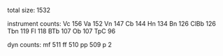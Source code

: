 total size: 1532

instrument counts:
Vc      156
Va      152
Vn      147
Cb      144
Hn      134
Bn      126
ClBb    126
Tbn     119
Fl      118
BTb     107
Ob      107
TpC      96

dyn counts:
mf    511
ff    510
pp    509
p       2
